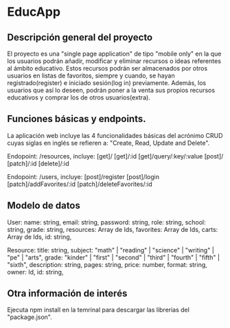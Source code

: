 # EducApp

## Descripción general del proyecto

El proyecto es una "single page application" de tipo "mobile only" en la que los usuarios podrán añadir, modificar y eliminar recursos o ideas referentes al ámbito educativo. Estos recursos podrán ser almacenados por otros usuarios en listas de favoritos, siempre y cuando, se hayan registrado(register) e
iniciado sesión(log in) previamente. Además, los usuarios que así lo deseen, podrán poner a la venta sus propios recursos educativos y comprar
los de otros usuarios(extra).

## Funciones básicas y endpoints.

La aplicación web incluye las 4 funcionalidades básicas del acrónimo CRUD cuyas siglas en inglés se refieren a: "Create, Read, Update and Delete".

Endopoint: /resources, incluye:
[get]/ [get]/:id [get]/query/:key/:value [post]/ [patch]/:id [delete]/:id

Endopoint: /users, incluye:
[post]/register [post]/login [patch]/addFavorites/:id [patch]/deleteFavorites/:id

## Modelo de datos

User:
name: string,
email: string,
password: string,
role: string,
school: string,
grade: string,
resources: Array de Ids,
favorites: Array de Ids,
carts: Array de Ids,
id: string,

Resource:
title: string,
subject: "math" | "reading" | "science" | "writing" | "pe" | "arts",
grade: "kinder" | "first" | "second" | "third" | "fourth" | "fifth" | "sixth",
description: string,
pages: string,
price: number,
format: string,
owner: Id,
id: string,

## Otra información de interés

Ejecuta npm install en la temrinal para descargar las librerias del "package.json".
